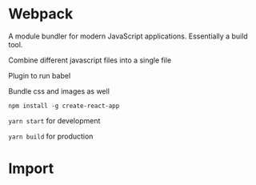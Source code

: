 # Webpack

A module bundler for modern JavaScript applications. Essentially a build tool.

Combine different javascript files into a single file

Plugin to run babel

Bundle css and images as well

`npm install -g create-react-app`

`yarn start` for development

`yarn build` for production

# Import

